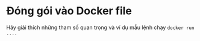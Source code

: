# Đóng gói vào Docker file

Hãy giải thích những tham số quan trọng và ví dụ mẫu lệnh chạy ```docker run ....```